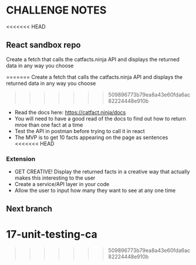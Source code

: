 # CHALLENGE NOTES

<<<<<<< HEAD
## React sandbox repo

Create a fetch that calls the catfacts.ninja API and displays the returned data in any way you choose

=======
Create a fetch that calls the catfacts.ninja API and displays the returned data in any way you choose

>>>>>>> 509896773b79ea8a43e60fda6ac82224448e910b
- Read the docs here: https://catfact.ninja/docs
- You will need to have a good read of the docs to find out how to return mroe than one fact at a time
- Test the API in postman before trying to call it in react
- The MVP is to get 10 facts appearing on the page as sentences
<<<<<<< HEAD

### Extension

- GET CREATIVE! Display the returned facts in a creative way that actually makes this interesting to the user
- Create a service/API layer in your code
- Allow the user to input how many they want to see at any one time

## Next branch

17-unit-testing-ca
=======
>>>>>>> 509896773b79ea8a43e60fda6ac82224448e910b
